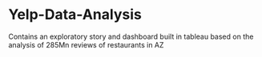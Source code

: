 # Yelp-Data-Analysis
Contains an exploratory story and dashboard built in tableau based on the analysis of 285Mn reviews of restaurants in AZ
